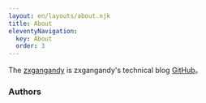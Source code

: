 ```yaml
---
layout: en/layouts/about.njk
title: About
eleventyNavigation:
  key: About
  order: 3
---
```


The [zxgangandy](https://zxgangandy.github.io) is zxgangandy's technical blog [GitHub](https://github.com/zxgangandy)。
### Authors

<!-- 底下交給 layout 來自動渲染 -->


